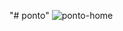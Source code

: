 "# ponto"
![ponto-home](https://github.com/tfxspace/ponto/assets/54908199/ab2bafe4-b989-4f30-9fd6-04fee379ba5d)
